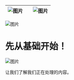 | ![图片](img/chapter_title_corner_decoration_left.png) |  | ![图片](img/chapter_title_corner_decoration_right.png) |
| --- | --- | --- |

![图片](img/chapter_title_above.png)

# 先从基础开始！

![图片](img/chapter_title_below.png)

让我们了解我们正在处理的内容。
